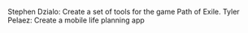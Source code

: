 Stephen Dzialo: Create a set of tools for the game Path of Exile.
Tyler Pelaez: Create a mobile life planning app